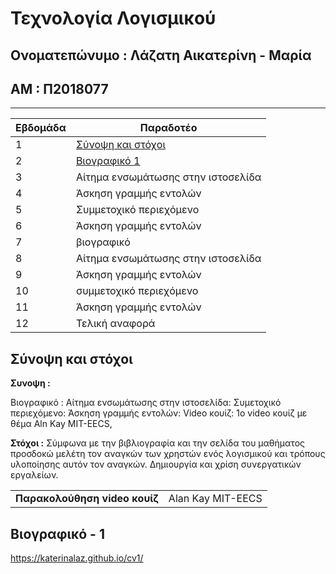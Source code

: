 <h1> Τεχνολογία Λογισμικού </h1>

<h2> Ονοματεπώνυμο : Λάζατη Αικατερίνη - Μαρία</h2>
<h2> ΑΜ : Π2018077</h2>

--------------------------------------------------------------------------------------------------------------------------------------------------------------------

| Εβδομάδα | Παραδοτέο |
| --- | --- |
| 1 | [Σύνοψη και στόχοι](#Σύνοψη_και_στόχοι) |
| 2 | [Βιογραφικό 1](#Βιογραφικό-1) |
| 3 | Αίτημα ενσωμάτωσης στην ιστοσελίδα |
| 4 | Άσκηση γραμμής εντολών |
| 5 | Συμμετοχικό περιεχόμενο |
| 6 | Άσκηση γραμμής εντολών |
| 7 | βιογραφικό |
| 8 | Αίτημα ενσωμάτωσης στην ιστοσελίδα |
| 9 | Άσκηση γραμμής εντολών |
| 10 | συμμετοχικό περιεχόμενο |
| 11 | Άσκηση γραμμής εντολών |
| 12 | Τελική αναφορά |

##
## Σύνοψη και στόχοι

**Συνοψη :**

Βιογραφικό : 
Αίτημα ενσωμάτωσης στην ιστοσελίδα:
Συμετοχικό περιεχόμενο:
Άσκηση γραμμής εντολών:
Video κουίζ: 1ο video κουίζ με θέμα Aln Kay MIT-EECS,

**Στόχοι :**
Σύμφωνα με την βιβλιογραφία και την σελίδα του μαθήματος προσδοκώ μελέτη τον αναγκών των χρηστών ενός λογισμικού και τρόπους υλοποίησης αυτόν τον αναγκών. Δημιουργία και χρίση συνεργατικών εργαλείων. 

|||
| --- | --- |
| **Παρακολούθηση video κουίζ** | Alan Kay MIT-EECS |


##
## Βιογραφικό - 1 

https://katerinalaz.github.io/cv1/

